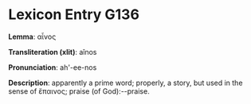 # Lexicon Entry G136

**Lemma**: αἶνος

**Transliteration (xlit)**: aînos

**Pronunciation**: ah'-ee-nos

**Description**:
apparently a prime word; properly, a story, but used in the sense of ἔπαινος; praise (of God):--praise.
